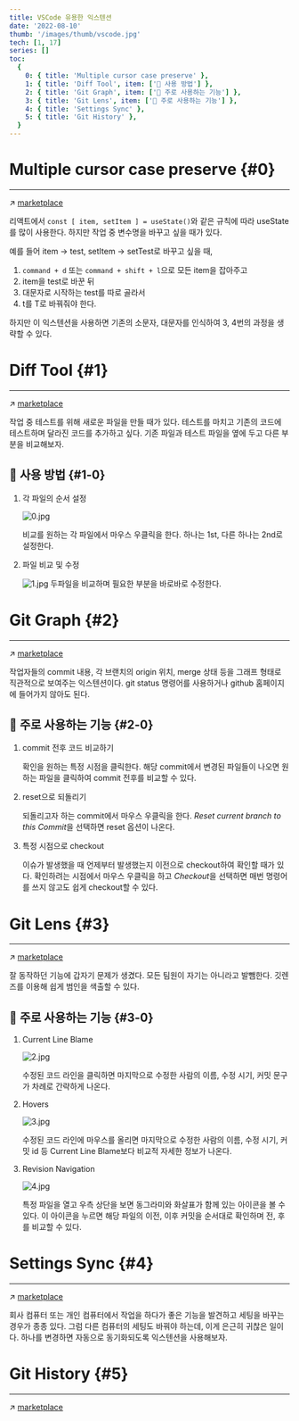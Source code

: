 ```yaml
---
title: VSCode 유용한 익스텐션
date: '2022-08-10'
thumb: '/images/thumb/vscode.jpg'
tech: [1, 17]
series: []
toc:
  {
    0: { title: 'Multiple cursor case preserve' },
    1: { title: 'Diff Tool', item: ['📍 사용 방법'] },
    2: { title: 'Git Graph', item: ['📍 주로 사용하는 기능'] },
    3: { title: 'Git Lens', item: ['📍 주로 사용하는 기능'] },
    4: { title: 'Settings Sync' },
    5: { title: 'Git History' },
  }
---
```


# Multiple cursor case preserve {#0}

---

↗️ [marketplace](https://marketplace.visualstudio.com/items?itemName=Cardinal90.multi-cursor-case-preserve)

리액트에서 `const [ item, setItem ] = useState()`와 같은 규칙에 따라 useState를 많이 사용한다. 하지만 작업 중 변수명을 바꾸고 싶을 때가 있다.

예를 들어 item → test, setItem → setTest로 바꾸고 싶을 때,

1. `command + d` 또는 `command + shift + l`으로 모든 item을 잡아주고
2. item을 test로 바꾼 뒤
3. 대문자로 시작하는 test를 따로 골라서
4. t를 T로 바꿔줘야 한다.

하지만 이 익스텐션을 사용하면 기존의 소문자, 대문자를 인식하여 3, 4번의 과정을 생략할 수 있다.

# Diff Tool {#1}

---

↗️ [marketplace](https://marketplace.visualstudio.com/items?itemName=jinsihou.diff-tool)

작업 중 테스트를 위해 새로운 파일을 만들 때가 있다. 테스트를 마치고 기존의 코드에 테스트하며 달라진 코드를 추가하고 싶다. 기존 파일과 테스트 파일을 옆에 두고 다른 부분을 비교해보자.

## 📍 사용 방법 {#1-0}

1. 각 파일의 순서 설정

   ![0.jpg](/images/blog/220800/0.jpg)

   비교를 원하는 각 파일에서 마우스 우클릭을 한다. 하나는 1st, 다른 하나는 2nd로 설정한다.

2. 파일 비교 및 수정

   ![1.jpg](/images/blog/220800/1.jpg)
   두파일을 비교하며 필요한 부분을 바로바로 수정한다.

# Git Graph {#2}

---

↗️ [marketplace](https://marketplace.visualstudio.com/items?itemName=mhutchie.git-graph)

작업자들의 commit 내용, 각 브랜치의 origin 위치, merge 상태 등을 그래프 형태로 직관적으로 보여주는 익스텐션이다. git status 명령어를 사용하거나 github 홈페이지에 들어가지 않아도 된다.

## 📍 주로 사용하는 기능 {#2-0}

1. commit 전후 코드 비교하기

   확인을 원하는 특정 시점을 클릭한다. 해당 commit에서 변경된 파일들이 나오면 원하는 파일을 클릭하여 commit 전후를 비교할 수 있다.

2. reset으로 되돌리기

   되돌리고자 하는 commit에서 마우스 우클릭을 한다. *Reset current branch to this Commit*을 선택하면 reset 옵션이 나온다.

3. 특정 시점으로 checkout

   이슈가 발생했을 때 언제부터 발생했는지 이전으로 checkout하여 확인할 때가 있다. 확인하려는 시점에서 마우스 우클릭을 하고 *Checkout*을 선택하면 매번 명령어를 쓰지 않고도 쉽게 checkout할 수 있다.

# Git Lens {#3}

---

↗️ [marketplace](https://marketplace.visualstudio.com/items?itemName=eamodio.gitlens)

잘 동작하던 기능에 갑자기 문제가 생겼다. 모든 팀원이 자기는 아니라고 발뺌한다. 깃렌즈를 이용해 쉽게 범인을 색출할 수 있다.

## 📍 주로 사용하는 기능 {#3-0}

1. Current Line Blame

   ![2.jpg](/images/blog/220800/2.jpg)

   수정된 코드 라인을 클릭하면 마지막으로 수정한 사람의 이름, 수정 시기, 커밋 문구가 차례로 간략하게 나온다.

2. Hovers

   ![3.jpg](/images/blog/220800/3.jpg)

   수정된 코드 라인에 마우스를 올리면 마지막으로 수정한 사람의 이름, 수정 시기, 커밋 id 등 Current Line Blame보다 비교적 자세한 정보가 나온다.

3. Revision Navigation

   ![4.jpg](/images/blog/220800/4.jpg)

   특정 파일을 열고 우측 상단을 보면 동그라미와 화살표가 함께 있는 아이콘을 볼 수 있다. 이 아이콘을 누르면 해당 파일의 이전, 이후 커밋을 순서대로 확인하며 전, 후를 비교할 수 있다.

# Settings Sync {#4}

---

↗️ [marketplace](https://marketplace.visualstudio.com/items?itemName=Shan.code-settings-sync)

회사 컴퓨터 또는 개인 컴퓨터에서 작업을 하다가 좋은 기능을 발견하고 세팅을 바꾸는 경우가 종종 있다. 그럼 다른 컴퓨터의 세팅도 바꿔야 하는데, 이게 은근히 귀찮은 일이다. 하나를 변경하면 자동으로 동기화되도록 익스텐션을 사용해보자.

# Git History {#5}

---

↗️ [marketplace](https://marketplace.visualstudio.com/items?itemName=donjayamanne.githistory)
